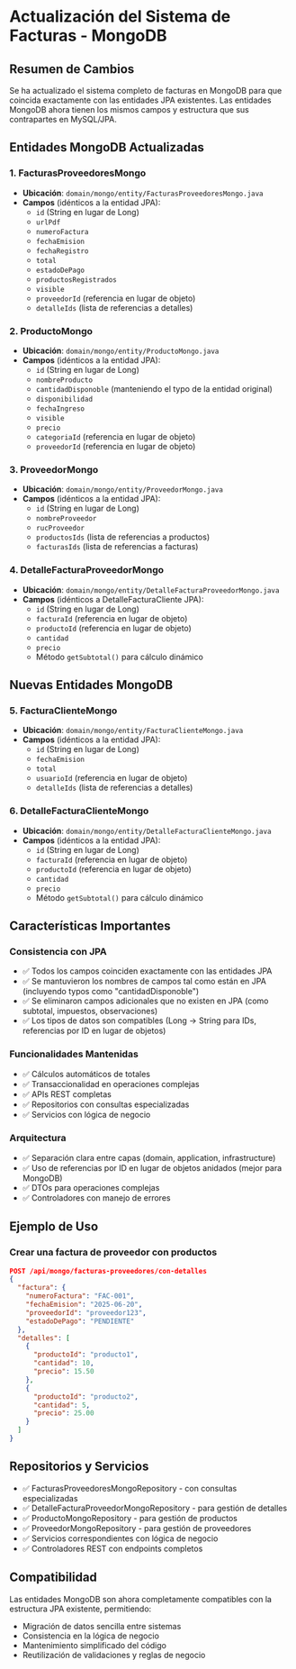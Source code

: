 # Actualización del Sistema de Facturas - MongoDB

## Resumen de Cambios

Se ha actualizado el sistema completo de facturas en MongoDB para que coincida exactamente con las entidades JPA existentes. Las entidades MongoDB ahora tienen los mismos campos y estructura que sus contrapartes en MySQL/JPA.

## Entidades MongoDB Actualizadas

### 1. FacturasProveedoresMongo
- **Ubicación**: `domain/mongo/entity/FacturasProveedoresMongo.java`
- **Campos** (idénticos a la entidad JPA):
  - `id` (String en lugar de Long)
  - `urlPdf`
  - `numeroFactura`
  - `fechaEmision`
  - `fechaRegistro`
  - `total`
  - `estadoDePago`
  - `productosRegistrados`
  - `visible`
  - `proveedorId` (referencia en lugar de objeto)
  - `detalleIds` (lista de referencias a detalles)

### 2. ProductoMongo
- **Ubicación**: `domain/mongo/entity/ProductoMongo.java`
- **Campos** (idénticos a la entidad JPA):
  - `id` (String en lugar de Long)
  - `nombreProducto`
  - `cantidadDisponoble` (manteniendo el typo de la entidad original)
  - `disponibilidad`
  - `fechaIngreso`
  - `visible`
  - `precio`
  - `categoriaId` (referencia en lugar de objeto)
  - `proveedorId` (referencia en lugar de objeto)

### 3. ProveedorMongo
- **Ubicación**: `domain/mongo/entity/ProveedorMongo.java`
- **Campos** (idénticos a la entidad JPA):
  - `id` (String en lugar de Long)
  - `nombreProveedor`
  - `rucProveedor`
  - `productosIds` (lista de referencias a productos)
  - `facturasIds` (lista de referencias a facturas)

### 4. DetalleFacturaProveedorMongo
- **Ubicación**: `domain/mongo/entity/DetalleFacturaProveedorMongo.java`
- **Campos** (idénticos a DetalleFacturaCliente JPA):
  - `id` (String en lugar de Long)
  - `facturaId` (referencia en lugar de objeto)
  - `productoId` (referencia en lugar de objeto)
  - `cantidad`
  - `precio`
  - Método `getSubtotal()` para cálculo dinámico

## Nuevas Entidades MongoDB

### 5. FacturaClienteMongo
- **Ubicación**: `domain/mongo/entity/FacturaClienteMongo.java`
- **Campos** (idénticos a la entidad JPA):
  - `id` (String en lugar de Long)
  - `fechaEmision`
  - `total`
  - `usuarioId` (referencia en lugar de objeto)
  - `detalleIds` (lista de referencias a detalles)

### 6. DetalleFacturaClienteMongo
- **Ubicación**: `domain/mongo/entity/DetalleFacturaClienteMongo.java`
- **Campos** (idénticos a la entidad JPA):
  - `id` (String en lugar de Long)
  - `facturaId` (referencia en lugar de objeto)
  - `productoId` (referencia en lugar de objeto)
  - `cantidad`
  - `precio`
  - Método `getSubtotal()` para cálculo dinámico

## Características Importantes

### Consistencia con JPA
- ✅ Todos los campos coinciden exactamente con las entidades JPA
- ✅ Se mantuvieron los nombres de campos tal como están en JPA (incluyendo typos como "cantidadDisponoble")
- ✅ Se eliminaron campos adicionales que no existen en JPA (como subtotal, impuestos, observaciones)
- ✅ Los tipos de datos son compatibles (Long -> String para IDs, referencias por ID en lugar de objetos)

### Funcionalidades Mantenidas
- ✅ Cálculos automáticos de totales
- ✅ Transaccionalidad en operaciones complejas
- ✅ APIs REST completas
- ✅ Repositorios con consultas especializadas
- ✅ Servicios con lógica de negocio

### Arquitectura
- ✅ Separación clara entre capas (domain, application, infrastructure)
- ✅ Uso de referencias por ID en lugar de objetos anidados (mejor para MongoDB)
- ✅ DTOs para operaciones complejas
- ✅ Controladores con manejo de errores

## Ejemplo de Uso

### Crear una factura de proveedor con productos

```json
POST /api/mongo/facturas-proveedores/con-detalles
{
  "factura": {
    "numeroFactura": "FAC-001",
    "fechaEmision": "2025-06-20",
    "proveedorId": "proveedor123",
    "estadoDePago": "PENDIENTE"
  },
  "detalles": [
    {
      "productoId": "producto1",
      "cantidad": 10,
      "precio": 15.50
    },
    {
      "productoId": "producto2",
      "cantidad": 5,
      "precio": 25.00
    }
  ]
}
```

## Repositorios y Servicios

- ✅ FacturasProveedoresMongoRepository - con consultas especializadas
- ✅ DetalleFacturaProveedorMongoRepository - para gestión de detalles
- ✅ ProductoMongoRepository - para gestión de productos
- ✅ ProveedorMongoRepository - para gestión de proveedores
- ✅ Servicios correspondientes con lógica de negocio
- ✅ Controladores REST con endpoints completos

## Compatibilidad

Las entidades MongoDB son ahora completamente compatibles con la estructura JPA existente, permitiendo:
- Migración de datos sencilla entre sistemas
- Consistencia en la lógica de negocio
- Mantenimiento simplificado del código
- Reutilización de validaciones y reglas de negocio
